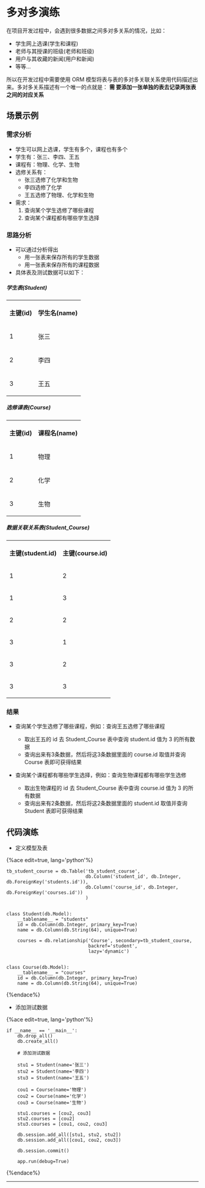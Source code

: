 # 多对多演练

在项目开发过程中，会遇到很多数据之间多对多关系的情况，比如：

  * 学生网上选课\(学生和课程\)
  * 老师与其授课的班级\(老师和班级\)
  * 用户与其收藏的新闻\(用户和新闻\)
  * 等等...

所以在开发过程中需要使用 ORM 模型将表与表的多对多关联关系使用代码描述出来。多对多关系描述有一个唯一的点就是： **需
要添加一张单独的表去记录两张表之间的对应关系**

## 场景示例

### 需求分析

  * 学生可以网上选课，学生有多个，课程也有多个
  * 学生有：张三、李四、王五
  * 课程有：物理、化学、生物
  * 选修关系有：
    * 张三选修了化学和生物
    * 李四选修了化学
    * 王五选修了物理、化学和生物
  * 需求：
    1. 查询某个学生选修了哪些课程
    2. 查询某个课程都有哪些学生选择

### 思路分析

  * 可以通过分析得出
    * 用一张表来保存所有的学生数据
    * 用一张表来保存所有的课程数据
  * 具体表及测试数据可以如下：

##### 学生表\(Student\)  
  
<table>  
<tr>  
<th>

主键\(id\)

</th>  
<th>

学生名\(name\)

</th> </tr>  
<tr>  
<td>

1

</td>  
<td>

张三

</td> </tr>  
<tr>  
<td>

2

</td>  
<td>

李四

</td> </tr>  
<tr>  
<td>

3

</td>  
<td>

王五

</td> </tr> </table>

##### 选修课表\(Course\)  
  
<table>  
<tr>  
<th>

主键\(id\)

</th>  
<th>

课程名\(name\)

</th> </tr>  
<tr>  
<td>

1

</td>  
<td>

物理

</td> </tr>  
<tr>  
<td>

2

</td>  
<td>

化学

</td> </tr>  
<tr>  
<td>

3

</td>  
<td>

生物

</td> </tr> </table>

##### 数据关联关系表\(Student\_Course\)  
  
<table>  
<tr>  
<th>

主键\(student.id\)

</th>  
<th>

主键\(course.id\)

</th> </tr>  
<tr>  
<td>

1

</td>  
<td>

2

</td> </tr>  
<tr>  
<td>

1

</td>  
<td>

3

</td> </tr>  
<tr>  
<td>

2

</td>  
<td>

2

</td> </tr>  
<tr>  
<td>

3

</td>  
<td>

1

</td> </tr>  
<tr>  
<td>

3

</td>  
<td>

2

</td> </tr>  
<tr>  
<td>

3

</td>  
<td>

3

</td> </tr> </table>

### 结果

  * 查询某个学生选修了哪些课程，例如：查询王五选修了哪些课程

    * 取出王五的 id 去 Student\_Course 表中查询 student.id 值为 3 的所有数据
    * 查询出来有3条数据，然后将这3条数据里面的 course.id 取值并查询 Course 表即可获得结果
  * 查询某个课程都有哪些学生选择，例如：查询生物课程都有哪些学生选修

    * 取出生物课程的 id 去 Student\_Course 表中查询 course.id 值为 3 的所有数据
    * 查询出来有2条数据，然后将这2条数据里面的 student.id 取值并查询 Student 表即可获得结果

## 代码演练

  * 定义模型及表

{%ace edit=true, lang='python'%}

    tb_student_course = db.Table('tb_student_course',
                                 db.Column('student_id', db.Integer, db.ForeignKey('students.id')),
                                 db.Column('course_id', db.Integer, db.ForeignKey('courses.id'))
                                 )
    
    
    class Student(db.Model):
        __tablename__ = "students"
        id = db.Column(db.Integer, primary_key=True)
        name = db.Column(db.String(64), unique=True)
    
        courses = db.relationship('Course', secondary=tb_student_course,
                                  backref='student',
                                  lazy='dynamic')
    
    
    class Course(db.Model):
        __tablename__ = "courses"
        id = db.Column(db.Integer, primary_key=True)
        name = db.Column(db.String(64), unique=True)
    
{%endace%}

  * 添加测试数据

{%ace edit=true, lang='python'%}

    if __name__ == '__main__':
        db.drop_all()
        db.create_all()
    
        # 添加测试数据
    
        stu1 = Student(name='张三')
        stu2 = Student(name='李四')
        stu3 = Student(name='王五')
    
        cou1 = Course(name='物理')
        cou2 = Course(name='化学')
        cou3 = Course(name='生物')
    
        stu1.courses = [cou2, cou3]
        stu2.courses = [cou2]
        stu3.courses = [cou1, cou2, cou3]
    
        db.session.add_all([stu1, stu2, stu2])
        db.session.add_all([cou1, cou2, cou3])
    
        db.session.commit()
    
        app.run(debug=True)
    
{%endace%}

____

